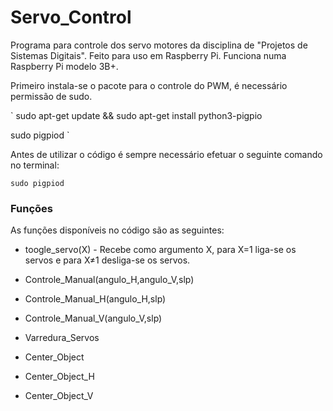 # Servo_Control
Programa para controle dos servo motores da disciplina de "Projetos de Sistemas Digitais". Feito para uso em Raspberry Pi. Funciona numa Raspberry Pi modelo 3B+.

Primeiro instala-se o pacote para o controle do PWM, é necessário permissão de sudo.

`
sudo apt-get update && sudo apt-get install python3-pigpio

sudo pigpiod
`

Antes de utilizar o código é sempre necessário efetuar o seguinte comando no terminal:

`
sudo pigpiod
`

### Funções

As funções disponíveis no código são as seguintes:

- toogle_servo(X) - Recebe como argumento X, para X=1 liga-se os servos e para X≠1 desliga-se os servos. 

- Controle_Manual(angulo_H,angulo_V,slp)

- Controle_Manual_H(angulo_H,slp)

- Controle_Manual_V(angulo_V,slp)

- Varredura_Servos

- Center_Object

- Center_Object_H

- Center_Object_V


